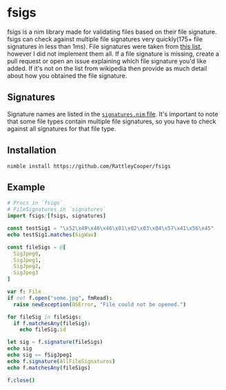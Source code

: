 # fsigs

fsigs is a nim library made for validating files based on their file signature.  fsigs can check against multiple file signatures very quickly(175+ file signatures in less than 1ms).  File signatures were taken from [this list](https://en.wikipedia.org/wiki/List_of_file_signatures), however I did not implement them all.  If a file signature is missing, create a pull request or open an issue explaining which file signature you'd like added.  If it's not on the list from wikipedia then provide as much detail about how you obtained the file signature.

## Signatures

Signature names are listed in the [`signatures.nim` file](https://github.com/RattleyCooper/fsigs/blob/master/fsigs/signatures.nim).  It's important to note that some file types contain multiple file signatures, so you have to check against all signatures for that file type.

## Installation

`nimble install https://github.com/RattleyCooper/fsigs`

## Example

```nim
# Procs in `fsigs`
# FileSignatures in `signatures`
import fsigs/[fsigs, signatures]

const testSig1 = "\x52\x49\x46\x46\x01\x02\x03\x04\x57\x41\x56\x45"
echo testSig1.matches(SigWav)

const fileSigs = @[
  SigJpeg0,
  SigJpeg1,
  SigJpeg2,
  SigJpeg3
] 

var f: File
if not f.open("some.jpg", fmRead):
  raise newException(OSError, "File could not be opened.")

for fileSig in fileSigs:
  if f.matchesAny(fileSig):
    echo fileSig.id

let sig = f.signature(fileSigs)
echo sig
echo sig == fSigJpeg1
echo f.signature(AllFileSignatures)
echo f.matchesAny(fileSigs)

f.close()

```
